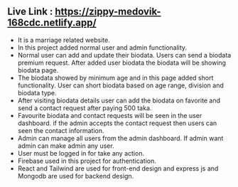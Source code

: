 ## Live Link : https://zippy-medovik-168cdc.netlify.app/

- It is a marriage related website.
- In this project added normal user and admin functionality.
- Normal user can add and update their biodata. Users can send a biodata premium request. After added user biodata the biodata will be showing biodata page.
- The biodata showed by minimum age and in this page added short functionality. User can short biodata based on age range, division and biodata type.
- After visiting biodata details user can add the biodata on favorite and send a contact request after paying 500 taka.
- Favourite biodata and contact requests will be seen in the user dashboard. if the admin accepts the contact request then users can seen the contact information.
- Admin can manage all users from the admin dashboard. If admin want admin can make admin any user.
- User must be logged in for take any action.
- Firebase used in this project for authentication.
- React and Tailwind are used for front-end design and express js and Mongodb are used for backend design.
